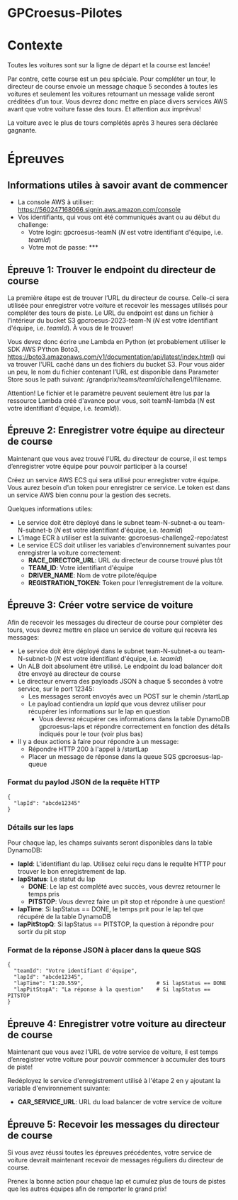 # GPCroesus-Pilotes

# Contexte
Toutes les voitures sont sur la ligne de départ et la course est lancée! 

Par contre, cette course est un peu spéciale. Pour compléter un tour, le directeur de course envoie un message chaque 5 secondes à toutes les voitures et seulement les voitures retournant un message valide seront créditées d’un tour. Vous devrez donc mettre en place divers services AWS avant que votre voiture fasse des tours. Et attention aux imprévus!

La voiture avec le plus de tours complétés après 3 heures sera déclarée gagnante.

# Épreuves

## Informations utiles à savoir avant de commencer
- La console AWS à utiliser: https://560247168066.signin.aws.amazon.com/console
- Vos identifiants, qui vous ont été communiqués avant ou au début du challenge:
  - Votre login: gpcroesus-teamN (*N* est votre identifiant d'équipe, i.e. *teamId*)
  - Votre mot de passe: *** 

## Épreuve 1: Trouver le endpoint du directeur de course
La première étape est de trouver l’URL du directeur de course. Celle-ci sera utilisée pour enregistrer votre voiture et recevoir les messages utilisés pour compléter des tours de piste.
Le URL du endpoint est dans un fichier à l'intérieur du bucket S3 gpcroesus-2023-team-N (*N* est votre identifiant d'équipe, i.e. *teamId*). À vous de le trouver!

Vous devez donc écrire une Lambda en Python (et probablement utiliser le SDK AWS PYthon Boto3, https://boto3.amazonaws.com/v1/documentation/api/latest/index.html) qui va trouver l'URL 
caché dans un des fichiers du bucket S3. Pour vous aider un peu, le nom du fichier contenant l’URL est disponible dans Parameter Store sous le path suivant: /grandprix/teams/*teamId*/challenge1/filename.

Attention! Le fichier et le paramètre peuvent seulement être lus par la ressource Lambda créé d'avance pour vous, soit teamN-lambda (*N* est votre identifiant d'équipe, i.e. *teamId*)).

## Épreuve 2: Enregistrer votre équipe au directeur de course
Maintenant que vous avez trouvé l’URL du directeur de course, il est temps d’enregistrer votre équipe pour pouvoir participer à la course!

Créez un service AWS ECS qui sera utilisé pour enregistrer votre équipe. Vous aurez besoin d’un token pour enregistrer ce service. Le token est dans un service AWS bien connu pour la gestion des secrets. 

Quelques informations utiles:
- Le service doit être déployé dans le subnet team-N-subnet-a ou team-N-subnet-b (*N* est votre identifiant d'équipe, i.e. *teamId*)
- L’image ECR à utiliser est la suivante: gpcroesus-challenge2-repo:latest
- Le service ECS doit utiliser les variables d'environnement suivantes pour enregistrer la voiture correctement:
  - **RACE_DIRECTOR_URL**: URL du directeur de course trouvé plus tôt
  - **TEAM_ID**: Votre identifiant d'équipe
  - **DRIVER_NAME**: Nom de votre pilote/équipe
  - **REGISTRATION_TOKEN**: Token pour l’enregistrement de la voiture.

## Épreuve 3: Créer votre service de voiture
Afin de recevoir les messages du directeur de course pour compléter des tours, vous devrez mettre en place un service de voiture qui recevra les messages:
- Le service doit être déployé dans le subnet team-N-subnet-a ou team-N-subnet-b (*N* est votre identifiant d'équipe, i.e. *teamId*)
- Un ALB doit absolument être utilisé. Le endpoint du load balancer doit être envoyé au directeur de course
- Le directeur enverra des payloads JSON à chaque 5 secondes à votre service, sur le port 12345:
  - Les messages seront envoyés avec un POST sur le chemin /startLap
  - Le payload contiendra un *lapId* que vous devrez utiliser pour récupérer les informations sur le lap en question
    - Vous devrez récupérer ces informations dans la table DynamoDB gpcroesus-laps et répondre correctement en fonction des détails indiqués pour le tour (voir plus bas)
- Il y a deux actions à faire pour répondre à un message:
  - Répondre HTTP 200 à l'appel à /startLap
  - Placer un message de réponse dans la queue SQS gpcroesus-lap-queue

### Format du paylod JSON de la requête HTTP
    {
      "lapId": "abcde12345"
    }

### Détails sur les laps
Pour chaque lap, les champs suivants seront disponibles dans la table DynamoDB:
  - **lapId**: L'identifiant du lap. Utilisez celui reçu dans le requête HTTP pour trouver le bon enregistrement de lap.
  - **lapStatus**: Le statut du lap
    - **DONE**: Le lap est complété avec succès, vous devrez retourner le temps pris
    - **PITSTOP**: Vous devrez faire un pit stop et répondre à une question!
  - **lapTime**: Si lapStatus == DONE, le temps prit pour le lap tel que récupéré de la table DynamoDB
  - **lapPitStopQ**: Si lapStatus == PITSTOP, la question à répondre pour sortir du pit stop

### Format de la réponse JSON à placer dans la queue SQS
    {
      "teamId": "Votre identifiant d'équipe",
      "lapId": "abcde12345",
      "lapTime": "1:20.559",                       # Si lapStatus == DONE
      "lapPitStopA": "La réponse à la question"    # Si lapStatus == PITSTOP
    }

## Épreuve 4: Enregistrer votre voiture au directeur de course
Maintenant que vous avez l’URL de votre service de voiture, il est temps d’enregistrer votre voiture pour pouvoir commencer à accumuler des tours de piste!

Redéployez le service d'enregistrement utilisé à l'étape 2 en y ajoutant la variable d'environnement suivante:
- **CAR_SERVICE_URL**: URL du load balancer de votre service de voiture

## Épreuve 5: Recevoir les messages du directeur de course
Si vous avez réussi toutes les épreuves précédentes, votre service de voiture devrait maintenant recevoir de messages réguliers du directeur de course. 

Prenex la bonne action pour chaque lap et cumulez plus de tours de pistes que les autres équipes afin de remporter le grand prix!
